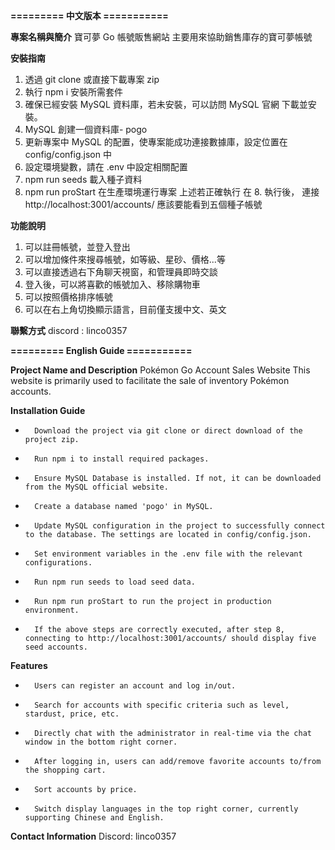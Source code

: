 ****========= 中文版本 ===========****

**專案名稱與簡介**
寶可夢 Go 帳號販售網站
主要用來協助銷售庫存的寶可夢帳號

**安裝指南**
1.  透過 git clone 或直接下載專案 zip
2.  執行 npm i 安裝所需套件
3.  確保已經安裝 MySQL 資料庫，若未安裝，可以訪問 MySQL 官網 下載並安裝。
4.  MySQL 創建一個資料庫- pogo
5.  更新專案中 MySQL 的配置，使專案能成功連接數據庫，設定位置在 config/config.json 中
6.  設定環境變數，請在 .env 中設定相關配置
7.  npm run seeds 載入種子資料
8.  npm run proStart 在生產環境運行專案
上述若正確執行
在 8. 執行後， 連接 http://localhost:3001/accounts/
應該要能看到五個種子帳號

**功能說明**
1. 可以註冊帳號，並登入登出
2. 可以增加條件來搜尋帳號，如等級、星砂、價格...等
3. 可以直接透過右下角聊天視窗，和管理員即時交談
4. 登入後，可以將喜歡的帳號加入、移除購物車
5. 可以按照價格排序帳號
6. 可以在右上角切換顯示語言，目前僅支援中文、英文

**聯繫方式**
discord : linco0357



****========= English Guide ===========****

**Project Name and Description**
Pokémon Go Account Sales Website
This website is primarily used to facilitate the sale of inventory Pokémon accounts.

**Installation Guide**
* 		Download the project via git clone or direct download of the project zip.
* 		Run npm i to install required packages.
* 		Ensure MySQL Database is installed. If not, it can be downloaded from the MySQL official website.
* 		Create a database named 'pogo' in MySQL.
* 		Update MySQL configuration in the project to successfully connect to the database. The settings are located in config/config.json.
* 		Set environment variables in the .env file with the relevant configurations.
* 		Run npm run seeds to load seed data.
* 		Run npm run proStart to run the project in production environment.
* 		If the above steps are correctly executed, after step 8, connecting to http://localhost:3001/accounts/ should display five seed accounts.

**Features**
* 		Users can register an account and log in/out.
* 		Search for accounts with specific criteria such as level, stardust, price, etc.
* 		Directly chat with the administrator in real-time via the chat window in the bottom right corner.
* 		After logging in, users can add/remove favorite accounts to/from the shopping cart.
* 		Sort accounts by price.
* 		Switch display languages in the top right corner, currently supporting Chinese and English.

**Contact Information**
Discord: linco0357


